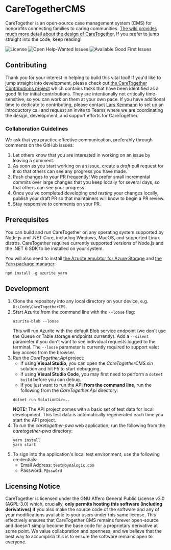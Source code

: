 # CareTogetherCMS
CareTogether is an open-source case management system (CMS) for nonprofits connecting families to caring communities. [The wiki provides much more detail about the design of CareTogether.](https://github.com/CareTogether/CareTogetherCMS/wiki) If you prefer to jump straight into the code, keep reading!

![License](https://badgen.net/github/license/CareTogether/CareTogetherCMS)
![Open Help-Wanted Issues](https://badgen.net/github/label-issues/CareTogether/CareTogetherCMS/help%20wanted/open)
![Available Good First Issues](https://badgen.net/github/label-issues/CareTogether/CareTogetherCMS/good%20first%20issue/open)

## Contributing
Thank you for your interest in helping to build this vital tool! If you'd like to jump straight into development, please check out [the CareTogether Contributions project](https://github.com/orgs/CareTogether/projects/2/views/1) which contains tasks that have been identified as a good fit for initial contributions. They are intentionally not critically time-sensitive, so you can work on them at your own pace. If you have additional time to dedicate to contributing, please contact [Lars Kemmann](https://github.com/LarsKemmann) to set up an introductory call and request an invite to Teams where we are coordinating the design, development, and support efforts for CareTogether.

### Collaboration Guidelines
We ask that you practice effective communication, preferably through comments on the GitHub issues:

1. Let others know that you are interested in working on an issue by leaving a comment.
2. As soon as you start working on an issue, create a *draft* pull request for it so that others can see any progress you have made.
3. Push changes to your PR frequently! We prefer small incremental commits over large changes that you keep locally for several days, so that others can see your progress.
4. Once you've completed developing *and testing* your changes locally, publish your draft PR so that maintainers will know to begin a PR review.
5. Stay responsive to comments on your PR.

## Prerequisites
You can build and run CareTogether on any operating system supported by Node.js and .NET Core, including Windows, MacOS, and supported Linux distros. CareTogether requires currently supported versions of Node.js and the .NET 6 SDK to be installed on your system.

You will also need to install [the Azurite emulator for Azure Storage](https://github.com/Azure/Azurite) and [the Yarn package manager](https://yarnpkg.com/getting-started/install):
```
npm install -g azurite yarn
```

## Development
1. Clone the repository into any local directory on your device, e.g. `D:\Code\CareTogetherCMS`.
2. Start Azurite from the command line with the `--loose` flag:
   ```
   azurite-blob --loose
   ```
   This will run Azurite with the default Blob service endpoint (we don't use the Queue or Table storage endpoints currently). Add a `--silent` parameter if you don't want to see individual requests logged to the terminal. The `--loose` parameter is currently required to support valet key access from the browser.
3. Run the _CareTogether.Api_ project:
   - If using **Visual Studio**, you can open the _CareTogetherCMS.sln_ solution and hit F5 to start debugging.
   - If using **Visual Studio Code**, you may first need to perform a `dotnet build` before you can debug.
   - If you just want to run the API **from the command line**, run the following from the _CareTogether.Api_ directory:
   ```
   dotnet run SolutionDir=..
   ```
   **NOTE:** The API project comes with a basic set of test data for local development. This test data is automatically regenerated each time you start the API project.
4. To run the _caretogether-pwa_ web application, run the following from the _caretogether-pwa_ directory:
   ```
   yarn install
   yarn start
   ```
5. To sign into the application's local test environment, use the following credentials:
   - Email Address: `test@bynalogic.com`
   - Password: `P@ssw0rd`

## Licensing Notice
CareTogether is licensed under the GNU Affero General Public License v3.0 (AGPL-3.0) which, crucially, **only permits hosting this software (including derivatives) if** you also make the source code of the software and any of your modifications available to your users under this same license. This effectively ensures that CareTogether CMS remains forever open-source and doesn't simply become the base code for a proprietary derivative at some point. We value collaboration and openness, and we believe that the best way to accomplish this is to ensure the software remains open to everyone.
